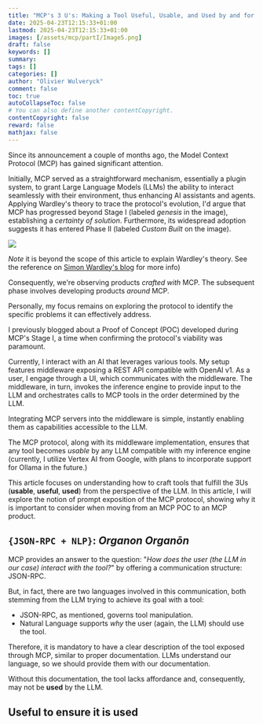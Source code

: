 ```yaml
---
title: "MCP's 3 U's: Making a Tool Useful, Usable, and Used by and for an LLM"
date: 2025-04-23T12:15:33+01:00
lastmod: 2025-04-23T12:15:33+01:00
images: [/assets/mcp/partI/Image5.png]
draft: false
keywords: []
summary: 
tags: []
categories: []
author: "Olivier Wulveryck"
comment: false
toc: true
autoCollapseToc: false
# You can also define another contentCopyright.
contentCopyright: false
reward: false
mathjax: false
---
```


Since its announcement a couple of months ago, the Model Context Protocol (MCP) has gained significant attention.

Initially, MCP served as a straightforward mechanism, essentially a plugin system, to grant Large Language Models (LLMs) the ability to interact seamlessly with their environment, thus enhancing AI assistants and agents. Applying Wardley's theory to trace the protocol's evolution, I'd argue that MCP has progressed beyond Stage I (labeled _genesis_ in the image), establishing a *certainty of solution*. Furthermore, its widespread adoption suggests it has entered Phase II (labeled _Custom Built_ on the image).

![](https://blogger.googleusercontent.com/img/b/R29vZ2xl/AVvXsEjMFN3o1ujMDfd4y78hHCRFmPSTf9BP5C_Ej1jtEyZrmNC21aBw-18gAbVk88nKHdVa3gd_-D3z3pKKfO4Wa6XsIa1BuTkeiazqGLdu8vlUPsSaXeDgbkbvrMy3CSHlUiqk5ol1ig/s1600/Screen+Shot+2014-01-09+at+13.26.48.png)

_Note_ it is beyond the scope of this article to explain Wardley's theory. See the reference on [Simon Wardley's blog](https://blog.gardeviance.org/2014/03/on-mapping-and-evolution-axis.html) for more info)

Consequently, we're observing products *crafted with* MCP. The subsequent phase involves developing products *around* MCP.

Personally, my focus remains on exploring the protocol to identify the specific problems it can effectively address.

I previously blogged about a Proof of Concept (POC) developed during MCP's Stage I, a time when confirming the protocol's viability was paramount.

Currently, I interact with an AI that leverages various tools. My setup features middleware exposing a REST API compatible with OpenAI v1. As a user, I engage through a UI, which communicates with the middleware. The middleware, in turn, invokes the inference engine to provide input to the LLM and orchestrates calls to MCP tools in the order determined by the LLM.

Integrating MCP servers into the middleware is simple, instantly enabling them as capabilities accessible to the LLM.

The MCP protocol, along with its middleware implementation, ensures that any tool becomes *usable* by any LLM compatible with my inference engine (currently, I utilize Vertex AI from Google, with plans to incorporate support for Ollama in the future.)

This article focuses on understanding how to craft tools that fulfill the 3Us (**usable**, **useful**, **used**) from the perspective of the LLM. In this article, I will explore the notion of prompt exposition of the MCP protocol, showing why it is important to consider when moving from an MCP POC to an MCP product.

## `{JSON-RPC + NLP}`: _Organon Organōn_

MCP provides an answer to the question: "_How does the user (the LLM in our case) interact with the tool?_" by offering a communication structure: JSON-RPC.

But, in fact, there are two languages involved in this communication, both stemming from the LLM trying to achieve its goal with a tool:

- JSON-RPC, as mentioned, governs tool manipulation.
- Natural Language supports *why* the user (again, the LLM) should use the tool.

Therefore, it is mandatory to have a clear description of the tool exposed through MCP, similar to proper documentation. LLMs understand our language, so we should provide them with our documentation.

Without this documentation, the tool lacks affordance and, consequently, may not be **used** by the LLM.

## Useful to ensure it is used
